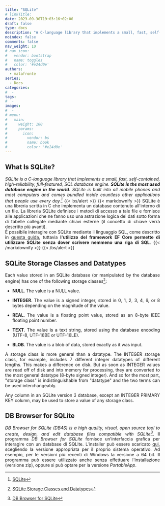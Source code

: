 ```yaml
---
title: "SQLite"
# linkTitle:
date: 2023-09-30T19:03:16+02:00
draft: false
type: docs
description: "A C-language library that implements a small, fast, self-contained, high-reliability, full-featured, SQL database engine"
noindex: false
comments: false
nav_weight: 10
# nav_icon:
#   vendor: bootstrap
#   name: toggles
#   color: '#e24d0e'
authors:
  - malafronte
series:
  - Docs
categories:
#  - 
tags:
#  - 
images:
#  - 
# menu:
#   main:
#     weight: 100
#     params:
#       icon:
#         vendor: bs
#         name: book
#         color: '#e24d0e'
---
```

<style>p {text-align: justify}</style>

## What Is SQLite?

*SQLite is a C-language library that implements a small, fast, self-contained, high-reliability, full-featured, SQL database engine. **SQLite is the most used database engine in the world**. SQLite is built into all mobile phones and most computers and comes bundled inside countless other applications that people use every day.[^1]*
{{< bs/alert >}}
{{< markdownify >}}
SQLite è una libreria scritta in C che implementa un database contenuto all'interno di un file. La libreria SQLite definisce i metodi di accesso a tale file e fornisce alle applicazioni che ne fanno uso una astrazione logica dei dati sotto forma di tabelle collegate mediante chiavi esterne (il concetto di chiave verrà descritto più avanti).  
È possibile interagire con SQLite mediante il linguaggio SQL, come descritto in [questa guida](https://www.sqlitetutorial.net), tuttavia **l'utilizzo del framework EF Core permette di utilizzare SQLite senza dover scrivere nemmeno una riga di SQL**.
{{< /markdownify >}}
{{< /bs/alert >}}

## SQLite Storage Classes and Datatypes

Each value stored in an SQLite database (or manipulated by the database engine) has one of the following storage classes[^2]:

* **NULL**. The value is a NULL value.

* **INTEGER**. The value is a signed integer, stored in 0, 1, 2, 3, 4, 6, or 8 bytes depending on the magnitude of the value.

* **REAL**. The value is a floating point value, stored as an 8-byte IEEE floating point number.

* **TEXT**. The value is a text string, stored using the database encoding (UTF-8, UTF-16BE or UTF-16LE).

* **BLOB**. The value is a blob of data, stored exactly as it was input.

A storage class is more general than a datatype. The INTEGER storage class, for example, includes 7 different integer datatypes of different lengths. This makes a difference on disk. But as soon as INTEGER values are read off of disk and into memory for processing, they are converted to the most general datatype (8-byte signed integer). And so for the most part, "storage class" is indistinguishable from "datatype" and the two terms can be used interchangeably.

Any column in an SQLite version 3 database, except an INTEGER PRIMARY KEY column, may be used to store a value of any storage class.

## DB Browser for SQLite

*DB Browser for SQLite (DB4S) is a high quality, visual, open source tool to create, design, and edit database files compatible with SQLite*[^3]. Il programma *DB Browser for SQLite* fornisce un'interfaccia grafica per interagire con un database di SQLIte. L'installer può essere scaricato [qui](https://sqlitebrowser.org/dl/), scegliendo la versione appropriata per il proprio sistema operativo. Ad esempio, per le versioni più recenti di Windows la versione a 64 bit. Il programma può essere utilizzato anche senza effettuare l'installazione (versione zip), oppure si può optare per la versione *PortableApp*.

[^1]: [SQLite](https://www.sqlite.org/index.html)
[^2]: [SQLite Storage Classes and Datatypes](https://www.sqlite.org/datatype3.html)
[^3]: [DB Browser for SQLite](https://sqlitebrowser.org/)
